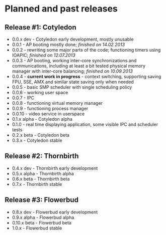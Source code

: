 # Planned and past releases

## Release #1: Cotyledon

 * 0.0.x dev - Cotyledon early development, mostly unusable
  * 0.0.1 - AP booting mostly done; *finished on 14.02.2013*
  * 0.0.2 - rewriting some major parts of the code; functioning timers using IOAPIC; *finished on 12.07.2013*
  * 0.0.3 - AP booting, working inter-core synchronizations and communications, including at least a bit tested
physical memory manager with inter-core balancing; *finished on 10.09.2013*
  * 0.0.4 - **current work in progress** - context switching, supporting saving FPU, SSE, AMX and similar state saving
only when needed
  * 0.0.5 - basic SMP scheduler with single scheduling policy
  * 0.0.6 - working user space
  * 0.0.7 - IPC
  * 0.0.8 - functioning virtual memory manager
  * 0.0.9 - functioning process manager
  * 0.0.10 - video service in userspace
 * 0.1.x alpha - Cotyledon alpha
  * 0.1.0 - real time displaying application, some visible IPC and scheduler tests
 * 0.2.x beta - Cotyledon beta
 * 0.3.x - Cotyledon stable

## Release #2: Thornbirth

 * 0.4.x dev - Thornbirth early development
 * 0.5.x alpha - Thornbirth alpha
 * 0.6.x beta - Thornbirth beta
 * 0.7.x - Thornbirth stable

## Release #3: Flowerbud

 * 0.8.x dev - Flowerbud early development
 * 0.9.x alpha - Flowerbud alpha
 * 0.10.x beta - Flowerbud beta
 * 1.0.x - Flowerbud stable

